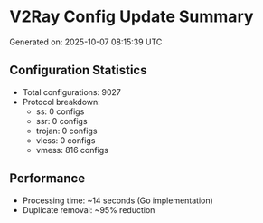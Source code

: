 # V2Ray Config Update Summary
Generated on: 2025-10-07 08:15:39 UTC

## Configuration Statistics
- Total configurations: 9027
- Protocol breakdown:
  - ss: 0 configs
  - ssr: 0 configs
  - trojan: 0 configs
  - vless: 0 configs
  - vmess: 816 configs

## Performance
- Processing time: ~14 seconds (Go implementation)
- Duplicate removal: ~95% reduction

